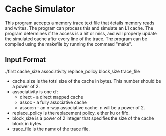 # Cache Simulator
This program accepts a memory trace text file that details memory reads and writes. The program can process this and simulate an L1 cache. The program determines if the access is a hit or miss, and will properly update the simulated cache after every line of the trace. The program can be compiled using the makefile by running the command "make".

## Input Format
./first  cache_size  associativity  replace_policy  block_size  trace_file
* cache_size is the total size of the cache in bytes. This number should be a power of 2.
* associativity is one of:
  * direct - a direct mapped cache
  * assoc - a fully associative cache
  * assoc:n - an n-way associative cache. n will be a power of 2.
* replace_policy is the replacement policy, either lru or fifo.
* block_size is a power of 2 integer that specifies the size of the cache block in bytes.  
* trace_file is the name of the trace file.

